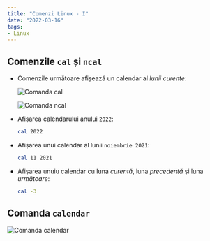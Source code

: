 ```yaml
---
title: "Comenzi Linux - I"
date: "2022-03-16"
tags:
- Linux
---
```


## Comenzile `cal` și `ncal`

- Comenzile următoare afișează un calendar al *lunii curente*:

    ![Comanda cal](/img/cli-cal.png)

    ![Comanda ncal](/img/cli-ncal.png)

- Afișarea calendarului anului `2022`:

    ```sh
    cal 2022
    ```

- Afișarea unui calendar al lunii `noiembrie 2021`:

    ```sh
    cal 11 2021
    ```

- Afișarea unuiu calendar cu luna *curentă*, luna *precedentă* și luna *următoare*:

    ```sh
    cal -3
    ```


## Comanda `calendar`

![Comanda calendar](/img/cli-calendar.png)


